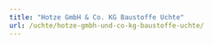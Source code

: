 ```yaml
---
title: "Hotze GmbH & Co. KG Baustoffe Uchte"
url: /uchte/hotze-gmbh-und-co-kg-baustoffe-uchte/
---
```

